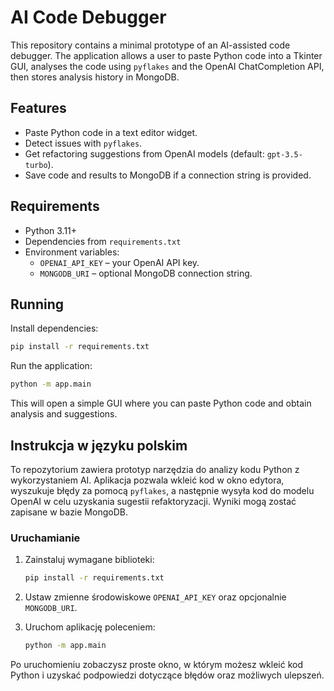 # AI Code Debugger

This repository contains a minimal prototype of an AI-assisted code debugger. The
application allows a user to paste Python code into a Tkinter GUI, analyses the
code using `pyflakes` and the OpenAI ChatCompletion API, then stores analysis
history in MongoDB.

## Features

- Paste Python code in a text editor widget.
- Detect issues with `pyflakes`.
- Get refactoring suggestions from OpenAI models (default: `gpt-3.5-turbo`).
- Save code and results to MongoDB if a connection string is provided.

## Requirements

- Python 3.11+
- Dependencies from `requirements.txt`
- Environment variables:
  - `OPENAI_API_KEY` – your OpenAI API key.
  - `MONGODB_URI` – optional MongoDB connection string.

## Running

Install dependencies:

```bash
pip install -r requirements.txt
```

Run the application:

```bash
python -m app.main
```

This will open a simple GUI where you can paste Python code and obtain analysis
and suggestions.

## Instrukcja w języku polskim

To repozytorium zawiera prototyp narzędzia do analizy kodu Python z
wykorzystaniem AI. Aplikacja pozwala wkleić kod w okno edytora, wyszukuje
błędy za pomocą `pyflakes`, a następnie wysyła kod do modelu OpenAI w celu
uzyskania sugestii refaktoryzacji. Wyniki mogą zostać zapisane w bazie MongoDB.

### Uruchamianie

1. Zainstaluj wymagane biblioteki:

   ```bash
   pip install -r requirements.txt
   ```

2. Ustaw zmienne środowiskowe `OPENAI_API_KEY` oraz opcjonalnie `MONGODB_URI`.

3. Uruchom aplikację poleceniem:

   ```bash
   python -m app.main
   ```

Po uruchomieniu zobaczysz proste okno, w którym możesz wkleić kod Python i
uzyskać podpowiedzi dotyczące błędów oraz możliwych ulepszeń.

